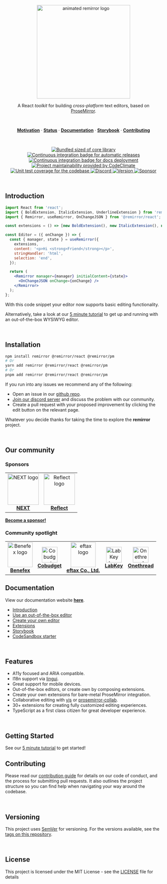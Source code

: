 <p align="center">
  <a href="https://remirror.io"><img width="300" height="300" src="https://raw.githubusercontent.com/remirror/remirror/next/support/assets/logo-animated-light.svg?sanitize=true" alt="animated remirror logo" /></a>
</p>

<p align="center">
  A React <em>toolkit</em> for building <em>cross-platform</em> text editors, based on <a href="https://github.com/ProseMirror/prosemirror">ProseMirror</a>.
</p>

<br />

<p align="center">
  <a href="#motivation"><strong>Motivation</strong></a> ·
  <a href="#status"><strong>Status</strong></a> ·
  <a href="https://remirror.io/docs"><strong>Documentation</strong></a> ·
  <a href="https://remirror.vercel.app"><strong>Storybook</strong></a> ·
  <a href="https://remirror.io/docs/contributing"><strong>Contributing</strong></a>
</p>

<br />

<p align="center">
  <a href="https://unpkg.com/@remirror/core/dist/core.browser.esm.js">
    <img src="https://img.shields.io/bundlephobia/minzip/@remirror/core/next" alt="Bundled sized of core library" title="@remirror/core bundle size">
  </a>
  <a href="https://github.com/remirror/remirror/actions?query=workflow:ci">
    <img src="https://github.com/remirror/remirror/workflows/ci/badge.svg?branch=next" alt="Continuous integration badge for automatic releases" title="GitHub Actions CI Badge" />
  </a>
  <a href="https://github.com/remirror/remirror/actions?query=workflow:docs">
    <img src="https://github.com/remirror/remirror/workflows/docs/badge.svg?branch=next" alt="Continuous integration badge for docs deployment" title="Docs Deployment CI Badge" />
  </a>
  <a href="https://codeclimate.com/github/remirror/remirror/maintainability">
    <img src="https://api.codeclimate.com/v1/badges/f4d8dcd5c2228524a53a/maintainability" alt="Project maintainability provided by CodeClimate" title="Maintainability score"/>
  </a>
  <a href="https://codeclimate.com/github/remirror/remirror/test_coverage">
    <img src="https://api.codeclimate.com/v1/badges/f4d8dcd5c2228524a53a/test_coverage" alt="Unit test coverage for the codebase" title="Code coverage" />
  </a>
  <a href="https://remirror.io/chat">
    <img alt="Discord" src="https://img.shields.io/discord/726035064831344711" alt="Join our discord server" title="Discord server link" />
  </a>
  <a href="./packages/remirror/package.json">
    <img src="https://img.shields.io/npm/v/remirror?style=flat" alt="Version" />
  </a>
  <a href="https://github.com/sponsors/remirror">
    <img src="https://img.shields.io/badge/-Sponsor-7963d2" alt="Sponsor" />
  </a>
</p>

<br />

## Introduction

```jsx
import React from 'react';
import { BoldExtension, ItalicExtension, UnderlineExtension } from 'remirror/extensions';
import { Remirror, useRemirror, OnChangeJSON } from '@remirror/react';

const extensions = () => [new BoldExtension(), new ItalicExtension(), new UnderlineExtension()];

const Editor = ({ onChange }) => {
  const { manager, state } = useRemirror({
    extensions,
    content: '<p>Hi <strong>Friend</strong></p>',
    stringHandler: 'html',
    selection: 'end',
  });

  return (
    <Remirror manager={manager} initialContent={state}>
      <OnChangeJSON onChange={onChange} />
    </Remirror>
  );
};
```

With this code snippet your editor now supports basic editing functionality.

Alternatively, take a look at our [5 minute tutorial](https://remirror.io/docs/5-min-tutorial) to get up and running with an out-of-the-box WYSIWYG editor.

<br />

## Installation

```bash
npm install remirror @remirror/react @remirror/pm
# Or
yarn add remirror @remirror/react @remirror/pm
# Or
pnpm add remirror @remirror/react @remirror/pm
```

If you run into any issues we recommend any of the following:

- Open an issue in our [github repo](https://github.com/remirror/remirror/issues).
- [Join our discord server](https://remirror.io/chat) and discuss the problem with our community.
- Create a pull request with your proposed improvement by clicking the edit button on the relevant page.

Whatever you decide thanks for taking the time to explore the **remirror** project.

<br />

## Our community

### Sponsors

<table>
  <tr>
    <td align="center">
      <a href="https://www.nextapp.co/" rel="nofollow">
        <img src="https://user-images.githubusercontent.com/2003804/170265084-f3f7a605-612d-4799-86dc-2f8f0b4a3c21.png" height="100" style="max-width: 100%;" alt="NEXT logo"><br>
        <strong>NEXT</strong>
      </a>
    </td>
    <td align="center">
      <a href="https://reflect.app/" rel="nofollow">
        <img src="https://user-images.githubusercontent.com/2003804/170265087-fb7bf84e-0413-49d5-8a30-15b71bc9055b.png" height="100" style="max-width: 100%;" alt="Reflect logo"><br>
        <strong>Reflect</strong>
      </a>
    </td>
  </tr>
</table>

**[Become a sponsor!](https://github.com/sponsors/remirror)**

### Community spotlight

<table>
  <tr>
    <td align="center">
      <a href="https://www.hellobenefex.com/" rel="nofollow">
        <img src="https://user-images.githubusercontent.com/2003804/173526360-6f432f7b-014f-44b6-ac8d-cbb03e5bd6e2.png" width="80" style="max-width: 100%;" alt="Benefex logo"><br>
        <strong>Benefex</strong>
      </a>
    </td>
    <td align="center">
      <a href="https://cobudget.com/" rel="nofollow">
        <img src="https://user-images.githubusercontent.com/2003804/170274003-89c8ff79-c5b7-4a59-b78b-b540f2fe308e.jpeg" width="50" style="max-width: 100%;" alt="Cobudget logo"><br>
        <strong>Cobudget</strong>
      </a>
    </td>
    <td align="center">
      <a href="https://eftax.co.jp/" rel="nofollow">
        <img src="https://user-images.githubusercontent.com/2003804/170274006-133e9f20-1d01-47a1-92af-7cac9a8c2fb6.png" width="80" style="max-width: 100%;" alt="eftax logo"><br>
        <strong>eftax Co., Ltd.</strong>
      </a>
    </td>
    <td align="center">
      <a href="https://www.labkey.com/" rel="nofollow">
        <img src="https://user-images.githubusercontent.com/2003804/170284116-672d0048-31aa-4b3c-8889-648ecc6e01b9.png" width="50" style="max-width: 100%;" alt="LabKey logo"><br>
        <strong>LabKey</strong>
      </a>
    </td>
    <td align="center">
      <a href="https://www.onethread.app/" rel="nofollow">
        <img src="https://user-images.githubusercontent.com/2003804/170278624-631b4030-1f5e-4fb9-832f-783d0806dd61.jpeg" width="50" style="max-width: 100%;" alt="Onethread logo"><br>
        <strong>Onethread</strong>
      </a>
    </td>
  </tr>
</table>

## Documentation

View our documentation website [**here**][introduction].

- [Introduction]
- [Use an out-of-the-box editor](https://remirror.io/docs/5-min-tutorial)
- [Create your own editor](https://remirror.io/docs/getting-started/installation)
- [Extensions](https://remirror.io/docs/extensions/)
- [Storybook]
- [CodeSandbox starter](https://codesandbox.io/s/github/remirror/remirror-starter)

<br />

## Features

- A11y focused and ARIA compatible.
- I18n support via [lingui](https://lingui.dev).
- Great support for mobile devices.
- Out-of-the-box editors, or create own by composing extensions.
- Create your own extensions for bare-metal ProseMirror integration.
- Collaborative editing with [yjs](https://github.com/yjs/yjs) or [prosemirror-collab](https://github.com/ProseMirror/prosemirror-collab).
- 30+ extensions for creating fully customized editing experiences.
- TypeScript as a first class citizen for great developer experience.

<br />

## Getting Started

See our [5 minute tutorial](https://remirror.io/docs/5-min-tutorial) to get started!

## Contributing

Please read our [contribution guide] for details on our code of conduct, and the process for submitting pull requests. It also outlines the project structure so you can find help when navigating your way around the codebase.

<br />

## Versioning

This project uses [SemVer](http://semver.org/) for versioning. For the versions available, see the [tags on this repository](https://github.com/remirror/remirror/tags).

<br />

## License

This project is licensed under the MIT License - see the [LICENSE](LICENSE) file for details

[introduction]: https://remirror.io/docs
[contribution guide]: https://remirror.io/docs/contributing
[projects]: https://remirror.io/projects
[installation]: https://remirror.io/docs/installation
[storybook]: https://remirror.vercel.app
[typescript]: https://github.com/microsoft/Typescript
[react]: https://github.com/facebook/react
[prosemirror]: https://prosemirror.net
